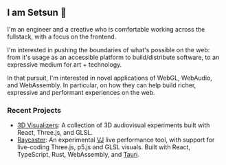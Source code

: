 ## I am Setsun 🌇

I'm an engineer and a creative who is comfortable working across the fullstack, with a focus on the frontend.

I'm interested in pushing the boundaries of what's possible on the web: from it's usage as an accessible platform to build/distribute software, to an expressive medium for art + technology.

In that pursuit, I'm interested in novel applications of WebGL, WebAudio, and WebAssembly. In particular, on how they can help build richer, expressive and performant experiences on the web.

### Recent Projects
- [3D Visualizers](https://www.setsun.xyz/visualizers): A collection of 3D audiovisual experiments built with React, Three.js, and GLSL.
- [Raycaster](https://raycaster.io): An experimental [VJ](https://en.wikipedia.org/wiki/VJing) live performance tool, with support for live-coding Three.js, p5.js and GLSL visuals. Built with React, TypeScript, Rust, WebAssembly, and [Tauri](https://tauri.app/).
